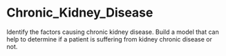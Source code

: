 # Chronic_Kidney_Disease

Identify the factors causing chronic kidney disease.
Build a model that can help to determine if a patient is suffering from kidney chronic disease or not.
